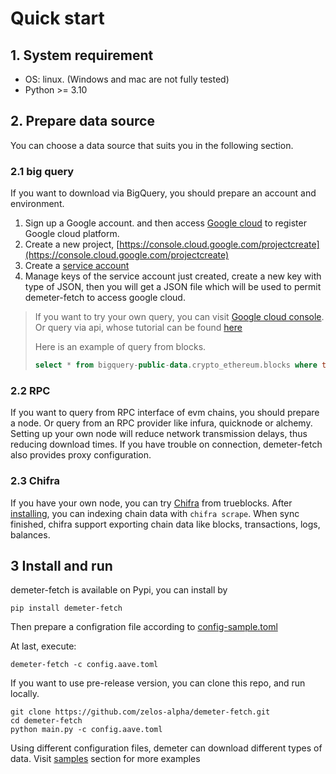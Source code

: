 # Quick start

## 1. System requirement

* OS: linux. (Windows and mac are not fully tested)
* Python >= 3.10

## 2. Prepare data source

You can choose a data source that suits you in the following section. 

### 2.1 big query

If you want to download via BigQuery, you should prepare an account and environment.

1. Sign up a Google account. and then access [Google cloud](https://console.cloud.google.com) to register Google cloud
   platform.
2. Create a new project, [https://console.cloud.google.com/projectcreate](https://console.cloud.google.com/projectcreate)
3. Create a [service account](https://console.cloud.google.com/iam-admin/serviceaccounts)
4. Manage keys of the service account just created, create a new key with type of JSON, 
then you will get a JSON file which will be used to permit demeter-fetch to access google cloud.

> If you want to try your own query, you can visit [Google cloud console](https://console.cloud.google.com/bigquery). Or query via api, 
> whose tutorial can be found [here](https://cloud.google.com/bigquery/docs/reference/libraries)
>
> Here is an example of query from blocks.
>
> ```sql
> select * from bigquery-public-data.crypto_ethereum.blocks where timestamp="2015-07-30 15:26:28"
> ```

### 2.2 RPC

If you want to query from RPC interface of evm chains, you should prepare a node. Or query from an RPC provider like
infura, quicknode or alchemy.
Setting up your own node will reduce network transmission delays, thus reducing download times.
If you have trouble on connection, demeter-fetch also provides proxy configuration.

### 2.3 Chifra

If you have your own node, you can try [Chifra](https://trueblocks.io/chifra/introduction/) from trueblocks.
After [installing](https://trueblocks.io/docs/install/install-core/), you can indexing chain data with ```chifra scrape```. 
When sync finished, chifra support exporting chain data like blocks, transactions, logs, balances.

## 3 Install and run

demeter-fetch is available on Pypi, you can install by

```shell
pip install demeter-fetch
```

Then prepare a configration file according to [config-sample.toml](../config-sample.toml)

At last, execute:

```shell
demeter-fetch -c config.aave.toml
```

If you want to use pre-release version, you can clone this repo, and run locally.

```shell
git clone https://github.com/zelos-alpha/demeter-fetch.git
cd demeter-fetch
python main.py -c config.aave.toml
```

Using different configuration files, demeter can download different types of data. 
Visit [samples](samples.md) section for more examples